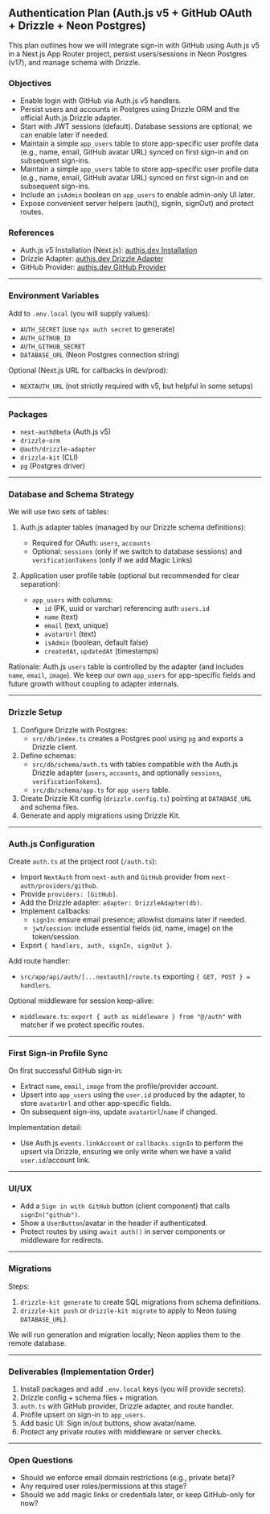 ## Authentication Plan (Auth.js v5 + GitHub OAuth + Drizzle + Neon Postgres)

This plan outlines how we will integrate sign-in with GitHub using Auth.js v5 in a Next.js App Router project, persist users/sessions in Neon Postgres (v17), and manage schema with Drizzle.

### Objectives
- Enable login with GitHub via Auth.js v5 handlers.
- Persist users and accounts in Postgres using Drizzle ORM and the official Auth.js Drizzle adapter.
- Start with JWT sessions (default). Database sessions are optional; we can enable later if needed.
- Maintain a simple `app_users` table to store app-specific user profile data (e.g., name, email, GitHub avatar URL) synced on first sign-in and on subsequent sign-ins.
 - Maintain a simple `app_users` table to store app-specific user profile data (e.g., name, email, GitHub avatar URL) synced on first sign-in and on subsequent sign-ins.
 - Include an `isAdmin` boolean on `app_users` to enable admin-only UI later.
- Expose convenient server helpers (auth(), signIn, signOut) and protect routes.

### References
- Auth.js v5 Installation (Next.js): [authjs.dev Installation](https://authjs.dev/getting-started/installation?framework=Next.js)
- Drizzle Adapter: [authjs.dev Drizzle Adapter](https://authjs.dev/getting-started/adapters/drizzle)
- GitHub Provider: [authjs.dev GitHub Provider](https://authjs.dev/getting-started/providers/github)

---

### Environment Variables
Add to `.env.local` (you will supply values):
- `AUTH_SECRET` (use `npx auth secret` to generate)
- `AUTH_GITHUB_ID`
- `AUTH_GITHUB_SECRET`
- `DATABASE_URL` (Neon Postgres connection string)

Optional (Next.js URL for callbacks in dev/prod):
- `NEXTAUTH_URL` (not strictly required with v5, but helpful in some setups)

---

### Packages
- `next-auth@beta` (Auth.js v5)
- `drizzle-orm`
- `@auth/drizzle-adapter`
- `drizzle-kit` (CLI)
- `pg` (Postgres driver)

---

### Database and Schema Strategy

We will use two sets of tables:
1) Auth.js adapter tables (managed by our Drizzle schema definitions):
   - Required for OAuth: `users`, `accounts`
   - Optional: `sessions` (only if we switch to database sessions) and `verificationTokens` (only if we add Magic Links)

2) Application user profile table (optional but recommended for clear separation):
   - `app_users` with columns:
     - `id` (PK, uuid or varchar) referencing auth `users.id`
     - `name` (text)
     - `email` (text, unique)
     - `avatarUrl` (text)
     - `isAdmin` (boolean, default false)
     - `createdAt`, `updatedAt` (timestamps)

Rationale: Auth.js `users` table is controlled by the adapter (and includes `name`, `email`, `image`). We keep our own `app_users` for app-specific fields and future growth without coupling to adapter internals.

---

### Drizzle Setup
1) Configure Drizzle with Postgres:
   - `src/db/index.ts` creates a Postgres pool using `pg` and exports a Drizzle client.
2) Define schemas:
   - `src/db/schema/auth.ts` with tables compatible with the Auth.js Drizzle adapter (`users`, `accounts`, and optionally `sessions`, `verificationTokens`).
   - `src/db/schema/app.ts` for `app_users` table.
3) Create Drizzle Kit config (`drizzle.config.ts`) pointing at `DATABASE_URL` and schema files.
4) Generate and apply migrations using Drizzle Kit.

---

### Auth.js Configuration
Create `auth.ts` at the project root (`/auth.ts`):
- Import `NextAuth` from `next-auth` and `GitHub` provider from `next-auth/providers/github`.
- Provide `providers: [GitHub]`.
- Add the Drizzle adapter: `adapter: DrizzleAdapter(db)`.
- Implement callbacks:
  - `signIn`: ensure email presence; allowlist domains later if needed.
  - `jwt`/`session`: include essential fields (id, name, image) on the token/session.
- Export `{ handlers, auth, signIn, signOut }`.

Add route handler:
- `src/app/api/auth/[...nextauth]/route.ts` exporting `{ GET, POST } = handlers`.

Optional middleware for session keep-alive:
- `middleware.ts`: `export { auth as middleware } from "@/auth"` with matcher if we protect specific routes.

---

### First Sign-in Profile Sync
On first successful GitHub sign-in:
- Extract `name`, `email`, `image` from the profile/provider account.
- Upsert into `app_users` using the `user.id` produced by the adapter, to store `avatarUrl` and other app-specific fields.
- On subsequent sign-ins, update `avatarUrl`/`name` if changed.

Implementation detail:
- Use Auth.js `events.linkAccount` or `callbacks.signIn` to perform the upsert via Drizzle, ensuring we only write when we have a valid `user.id`/account link.

---

### UI/UX
- Add a `Sign in with GitHub` button (client component) that calls `signIn("github")`.
- Show a `UserButton`/avatar in the header if authenticated.
- Protect routes by using `await auth()` in server components or middleware for redirects.

---

### Migrations
Steps:
1) `drizzle-kit generate` to create SQL migrations from schema definitions.
2) `drizzle-kit push` or `drizzle-kit migrate` to apply to Neon (using `DATABASE_URL`).

We will run generation and migration locally; Neon applies them to the remote database.

---

### Deliverables (Implementation Order)
1) Install packages and add `.env.local` keys (you will provide secrets).
2) Drizzle config + schema files + migration.
3) `auth.ts` with GitHub provider, Drizzle adapter, and route handler.
4) Profile upsert on sign-in to `app_users`.
5) Add basic UI: Sign in/out buttons, show avatar/name.
6) Protect any private routes with middleware or server checks.

---

### Open Questions
- Should we enforce email domain restrictions (e.g., private beta)?
- Any required user roles/permissions at this stage?
- Should we add magic links or credentials later, or keep GitHub-only for now?



